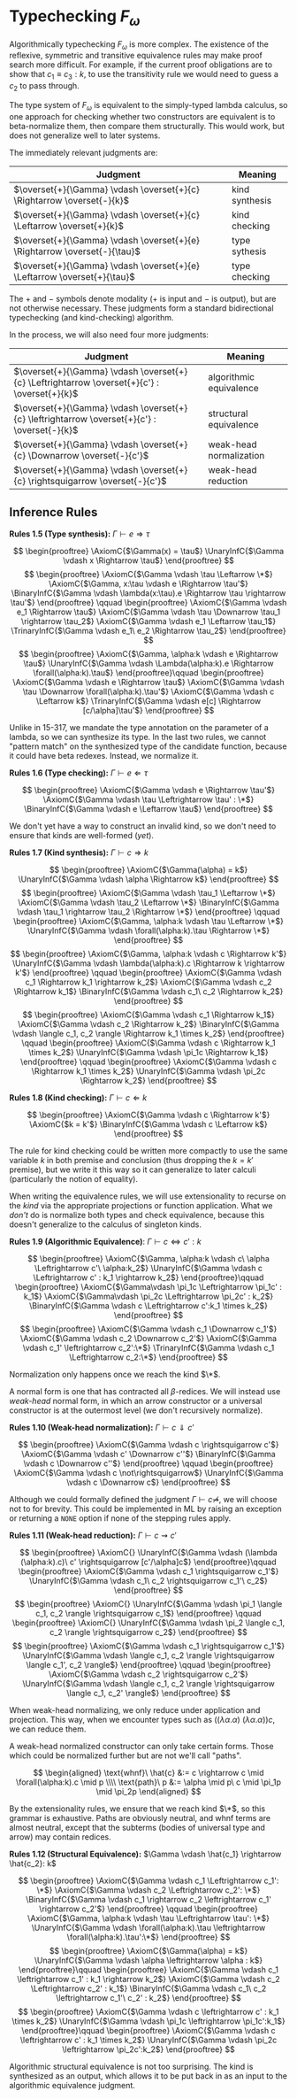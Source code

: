 # Typechecking $F_\omega$

Algorithmically typechecking $F_\omega$ is more complex. The existence of the
reflexive, symmetric and transitive equivalence rules may make proof search more
difficult. For example, if the current proof obligations are to show that
$c_1 \equiv c_3 : k$, to use the transitivity rule we would need to guess a
$c_2$ to pass through.

The type system of $F_\omega$ is equivalent to the simply-typed lambda calculus,
so one approach for checking whether two constructors are equivalent is to
beta-normalize them, then compare them structurally. This would work, but does
not generalize well to later systems.

The immediately relevant judgments are:

| Judgment | Meaning |
|---|---|
| $\overset{+}{\Gamma} \vdash \overset{+}{c} \Rightarrow \overset{-}{k}$ | kind synthesis |
| $\overset{+}{\Gamma} \vdash \overset{+}{c} \Leftarrow \overset{+}{k}$ | kind checking |
| $\overset{+}{\Gamma} \vdash \overset{+}{e} \Rightarrow \overset{-}{\tau}$ | type sythesis |
| $\overset{+}{\Gamma} \vdash \overset{+}{e} \Leftarrow \overset{+}{\tau}$ | type checking |

The $+$ and $-$ symbols denote modality ($+$ is input and $-$ is output), but
are not otherwise necessary. These
judgments form a standard bidirectional typechecking (and kind-checking) algorithm.

In the process, we will also need four more judgments:

| Judgment | Meaning |
|---|---|
| $\overset{+}{\Gamma} \vdash \overset{+}{c} \Leftrightarrow \overset{+}{c'} : \overset{+}{k}$ | algorithmic equivalence |
| $\overset{+}{\Gamma} \vdash \overset{+}{c} \leftrightarrow \overset{+}{c'} : \overset{-}{k}$ | structural equivalence |
| $\overset{+}{\Gamma} \vdash \overset{+}{c} \Downarrow \overset{-}{c'}$ | weak-head normalization |
| $\overset{+}{\Gamma} \vdash \overset{+}{c} \rightsquigarrow \overset{-}{c'}$ | weak-head reduction |

## Inference Rules

**Rules 1.5 (Type synthesis):** $\Gamma \vdash e \Rightarrow \tau$

$$
\begin{prooftree}
\AxiomC{$\Gamma(x) = \tau$}
\UnaryInfC{$\Gamma \vdash x \Rightarrow \tau$}
\end{prooftree}
$$
$$
\begin{prooftree}
\AxiomC{$\Gamma \vdash \tau \Leftarrow \*$}
\AxiomC{$\Gamma, x:\tau \vdash e \Rightarrow \tau'$}
\BinaryInfC{$\Gamma \vdash \lambda(x:\tau).e \Rightarrow \tau \rightarrow \tau'$}
\end{prooftree} \qquad
\begin{prooftree}
\AxiomC{$\Gamma \vdash e_1 \Rightarrow \tau$}
\AxiomC{$\Gamma \vdash \tau \Downarrow \tau_1 \rightarrow \tau_2$}
\AxiomC{$\Gamma \vdash e_1 \Leftarrow \tau_1$}
\TrinaryInfC{$\Gamma \vdash e_1\ e_2 \Rightarrow \tau_2$}
\end{prooftree}
$$
$$
\begin{prooftree}
\AxiomC{$\Gamma, \alpha:k \vdash e \Rightarrow \tau$}
\UnaryInfC{$\Gamma \vdash \Lambda(\alpha:k).e \Rightarrow \forall(\alpha:k).\tau$}
\end{prooftree}\qquad
\begin{prooftree}
\AxiomC{$\Gamma \vdash e \Rightarrow \tau$}
\AxiomC{$\Gamma \vdash \tau \Downarrow \forall(\alpha:k).\tau'$}
\AxiomC{$\Gamma \vdash c \Leftarrow k$}
\TrinaryInfC{$\Gamma \vdash e[c] \Rightarrow [c/\alpha]\tau'$}
\end{prooftree}
$$

Unlike in 15-317, we mandate the type annotation on the parameter of a lambda,
so we can synthesize its type. In the last two rules, we cannot "pattern match"
on the synthesized type of the candidate function, because it could have beta
redexes. Instead, we normalize it.

**Rules 1.6 (Type checking):** $\Gamma \vdash e \Leftarrow \tau$

$$
\begin{prooftree}
\AxiomC{$\Gamma \vdash e \Rightarrow \tau'$}
\AxiomC{$\Gamma \vdash \tau \Leftrightarrow \tau' : \*$}
\BinaryInfC{$\Gamma \vdash e \Leftarrow \tau$}
\end{prooftree}
$$

We don't yet have a way to construct an invalid kind, so we don't need to
ensure that kinds are well-formed (*yet*).

**Rules 1.7 (Kind synthesis):** $\Gamma \vdash c \Rightarrow k$

$$
\begin{prooftree}
\AxiomC{$\Gamma(\alpha) = k$}
\UnaryInfC{$\Gamma \vdash \alpha \Rightarrow k$}
\end{prooftree}
$$
$$
\begin{prooftree}
\AxiomC{$\Gamma \vdash \tau_1 \Leftarrow \*$}
\AxiomC{$\Gamma \vdash \tau_2 \Leftarrow \*$}
\BinaryInfC{$\Gamma \vdash \tau_1 \rightarrow \tau_2 \Rightarrow \*$}
\end{prooftree} \qquad
\begin{prooftree}
\AxiomC{$\Gamma, \alpha:k \vdash \tau \Leftarrow \*$}
\UnaryInfC{$\Gamma \vdash \forall(\alpha:k).\tau \Rightarrow \*$}
\end{prooftree}
$$
$$
\begin{prooftree}
\AxiomC{$\Gamma, \alpha:k \vdash c \Rightarrow k'$}
\UnaryInfC{$\Gamma \vdash \lambda(\alpha:k).c \Rightarrow k \rightarrow k'$}
\end{prooftree} \qquad
\begin{prooftree}
\AxiomC{$\Gamma \vdash c_1 \Rightarrow k_1 \rightarrow k_2$}
\AxiomC{$\Gamma \vdash c_2 \Rightarrow k_1$}
\BinaryInfC{$\Gamma \vdash c_1\ c_2 \Rightarrow k_2$}
\end{prooftree}
$$
$$
\begin{prooftree}
\AxiomC{$\Gamma \vdash c_1 \Rightarrow k_1$}
\AxiomC{$\Gamma \vdash c_2 \Rightarrow k_2$}
\BinaryInfC{$\Gamma \vdash \langle c_1, c_2 \rangle \Rightarrow k_1 \times k_2$}
\end{prooftree} \qquad
\begin{prooftree}
\AxiomC{$\Gamma \vdash c \Rightarrow k_1 \times k_2$}
\UnaryInfC{$\Gamma \vdash \pi_1c \Rightarrow k_1$}
\end{prooftree} \qquad
\begin{prooftree}
\AxiomC{$\Gamma \vdash c \Rightarrow k_1 \times k_2$}
\UnaryInfC{$\Gamma \vdash \pi_2c \Rightarrow k_2$}
\end{prooftree}
$$

**Rules 1.8 (Kind checking):** $\Gamma \vdash c \Leftarrow k$

$$
\begin{prooftree}
\AxiomC{$\Gamma \vdash c \Rightarrow k'$}
\AxiomC{$k = k'$}
\BinaryInfC{$\Gamma \vdash c \Leftarrow k$}
\end{prooftree}
$$

The rule for kind checking could be written more compactly to use the same
variable $k$ in both premise and conclusion (thus dropping the $k = k'$ premise),
but we write it this way so it can generalize to later calculi (particularly
the notion of equality).

When writing the equivalence rules, we will use extensionality to recurse on
the *kind* via the appropriate projections or function application. What we
*don't* do is normalize both types and check equivalence, because this doesn't
generalize to the calculus of singleton kinds.

**Rules 1.9 (Algorithmic Equivalence)**: $\Gamma \vdash c \Leftrightarrow c' : k$

$$
\begin{prooftree}
\AxiomC{$\Gamma, \alpha:k \vdash c\ \alpha \Leftrightarrow c'\ \alpha:k_2$}
\UnaryInfC{$\Gamma \vdash c \Leftrightarrow c' : k_1 \rightarrow k_2$}
\end{prooftree}\qquad
\begin{prooftree}
\AxiomC{$\Gamma\vdash \pi_1c \Leftrightarrow \pi_1c' : k_1$}
\AxiomC{$\Gamma\vdash \pi_2c \Leftrightarrow \pi_2c' : k_2$}
\BinaryInfC{$\Gamma \vdash c \Leftrightarrow c':k_1 \times k_2$}
\end{prooftree}
$$
$$
\begin{prooftree}
\AxiomC{$\Gamma \vdash c_1 \Downarrow c_1'$}
\AxiomC{$\Gamma \vdash c_2 \Downarrow c_2'$}
\AxiomC{$\Gamma \vdash c_1' \leftrightarrow c_2':\*$}
\TrinaryInfC{$\Gamma \vdash c_1 \Leftrightarrow c_2:\*$}
\end{prooftree}
$$

Normalization only happens once we reach the kind $\*$.

A normal form is one that has contracted all $\beta$-redices. We will instead
use *weak-head* normal form, in which an arrow constructor or a universal
constructor is at the outermost level (we don't recursively normalize).

**Rules 1.10 (Weak-head normalization):** $\Gamma \vdash c \Downarrow c'$

$$
\begin{prooftree}
\AxiomC{$\Gamma \vdash c \rightsquigarrow c'$}
\AxiomC{$\Gamma \vdash c' \Downarrow c''$}
\BinaryInfC{$\Gamma \vdash c \Downarrow c''$}
\end{prooftree} \qquad
\begin{prooftree}
\AxiomC{$\Gamma \vdash c \not\rightsquigarrow$}
\UnaryInfC{$\Gamma \vdash c \Downarrow c$}
\end{prooftree}
$$

Although we could formally defined the judgment $\Gamma \vdash c
\not\rightsquigarrow$, we will choose not to for brevity. This could be
implemented in ML by raising an exception or returning a `NONE` option if none
of the stepping rules apply.

**Rules 1.11 (Weak-head reduction):** $\Gamma \vdash c \rightsquigarrow c'$

$$
\begin{prooftree}
\AxiomC{}
\UnaryInfC{$\Gamma \vdash
  (\lambda (\alpha:k).c)\ c' \rightsquigarrow [c'/\alpha]c$}
\end{prooftree}\qquad
\begin{prooftree}
\AxiomC{$\Gamma \vdash c_1 \rightsquigarrow c_1'$}
\UnaryInfC{$\Gamma \vdash c_1\ c_2 \rightsquigarrow c_1'\ c_2$}
\end{prooftree}
$$
$$
\begin{prooftree}
\AxiomC{}
\UnaryInfC{$\Gamma \vdash \pi_1 \langle c_1, c_2 \rangle \rightsquigarrow c_1$}
\end{prooftree} \qquad
\begin{prooftree}
\AxiomC{}
\UnaryInfC{$\Gamma \vdash \pi_2 \langle c_1, c_2 \rangle \rightsquigarrow c_2$}
\end{prooftree}
$$
$$
\begin{prooftree}
\AxiomC{$\Gamma \vdash c_1 \rightsquigarrow c_1'$}
\UnaryInfC{$\Gamma \vdash \langle c_1, c_2 \rangle \rightsquigarrow
  \langle c_1', c_2 \rangle$}
\end{prooftree} \qquad
\begin{prooftree}
\AxiomC{$\Gamma \vdash c_2 \rightsquigarrow c_2'$}
\UnaryInfC{$\Gamma \vdash \langle c_1, c_2 \rangle \rightsquigarrow
  \langle c_1, c_2' \rangle$}
\end{prooftree}
$$

When weak-head normalizing, we only reduce under application and projection.
This way, when we encounter types such as $((\lambda \alpha.\alpha)
\ (\lambda \alpha.\alpha)) c$, we can reduce them.

A weak-head normalized constructor can only take certain forms. Those which
could be normalized further but are not we'll call "paths".

$$
\begin{aligned}
\text{whnf}\ \hat{c} &:= c \rightarrow c \mid \forall(\alpha:k).c \mid p \\\\
\text{path}\ p &:= \alpha \mid p\ c \mid \pi_1p \mid \pi_2p
\end{aligned}
$$

By the extensionality rules, we ensure that we reach kind $\*$, so this grammar
is exhaustive.
Paths are obviously
neutral, and whnf terms are almost neutral, except that the subterms (bodies
of universal type and arrow) may contain redices.

**Rules 1.12 (Structural Equivalence):** $\Gamma \vdash \hat{c_1}
  \rightarrow \hat{c_2}: k$

$$
\begin{prooftree}
\AxiomC{$\Gamma \vdash c_1 \Leftrightarrow c_1': \*$}
\AxiomC{$\Gamma \vdash c_2 \Leftrightarrow c_2': \*$}
\BinaryInfC{$\Gamma \vdash c_1 \rightarrow c_2 \leftrightarrow
  c_1' \rightarrow c_2'$}
\end{prooftree} \qquad
\begin{prooftree}
\AxiomC{$\Gamma, \alpha:k \vdash \tau \Leftrightarrow \tau': \*$}
\UnaryInfC{$\Gamma \vdash \forall(\alpha:k).\tau \leftrightarrow
  \forall(\alpha:k).\tau':\*$}
\end{prooftree}
$$
$$
\begin{prooftree}
\AxiomC{$\Gamma(\alpha) = k$}
\UnaryInfC{$\Gamma \vdash \alpha \leftrightarrow \alpha : k$}
\end{prooftree}\qquad
\begin{prooftree}
\AxiomC{$\Gamma \vdash c_1 \leftrightarrow c_1' : k_1 \rightarrow k_2$}
\AxiomC{$\Gamma \vdash c_2 \Leftrightarrow c_2' : k_1$}
\BinaryInfC{$\Gamma \vdash c_1\ c_2 \leftrightarrow c_1'\ c_2' : k_2$}
\end{prooftree}
$$
$$
\begin{prooftree}
\AxiomC{$\Gamma \vdash c \leftrightarrow c' : k_1 \times k_2$}
\UnaryInfC{$\Gamma \vdash \pi_1c \leftrightarrow \pi_1c':k_1$}
\end{prooftree}\qquad
\begin{prooftree}
\AxiomC{$\Gamma \vdash c \leftrightarrow c' : k_1 \times k_2$}
\UnaryInfC{$\Gamma \vdash \pi_2c \leftrightarrow \pi_2c':k_2$}
\end{prooftree}
$$

Algorithmic structural equivalence is not too surprising. The kind is
synthesized as an output, which allows it to be put back in as an input to the
algorithmic equivalence judgment.

